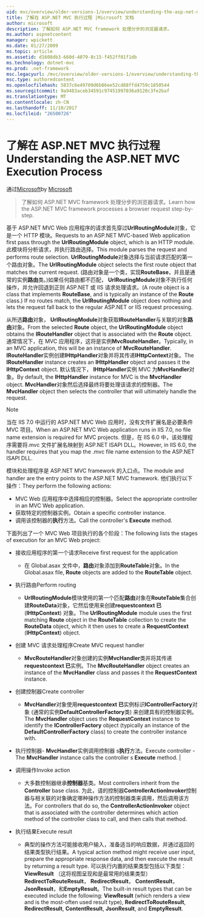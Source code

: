 ```yaml
---
uid: mvc/overview/older-versions-1/overview/understanding-the-asp-net-mvc-execution-process
title: 了解在 ASP.NET MVC 执行过程 |Microsoft 文档
author: microsoft
description: 了解如何 ASP.NET MVC framework 处理分步的浏览器请求。
ms.author: aspnetcontent
manager: wpickett
ms.date: 01/27/2009
ms.topic: article
ms.assetid: d1608db3-660d-4079-8c15-f452ff01f1db
ms.technology: dotnet-mvc
ms.prod: .net-framework
msc.legacyurl: /mvc/overview/older-versions-1/overview/understanding-the-asp-net-mvc-execution-process
msc.type: authoredcontent
ms.openlocfilehash: 5837c6e49709d6b86ee52cd88ffd4759c1850544
ms.sourcegitcommit: 9a9483aceb34591c97451997036a9120c3fe2baf
ms.translationtype: MT
ms.contentlocale: zh-CN
ms.lasthandoff: 11/10/2017
ms.locfileid: "26500726"
---
```

<a name="understanding-the-aspnet-mvc-execution-process"></a><span data-ttu-id="98a19-103">了解在 ASP.NET MVC 执行过程</span><span class="sxs-lookup"><span data-stu-id="98a19-103">Understanding the ASP.NET MVC Execution Process</span></span>
====================
<span data-ttu-id="98a19-104">通过[Microsoft](https://github.com/microsoft)</span><span class="sxs-lookup"><span data-stu-id="98a19-104">by [Microsoft](https://github.com/microsoft)</span></span>

> <span data-ttu-id="98a19-105">了解如何 ASP.NET MVC framework 处理分步的浏览器请求。</span><span class="sxs-lookup"><span data-stu-id="98a19-105">Learn how the ASP.NET MVC framework processes a browser request step-by-step.</span></span>


<span data-ttu-id="98a19-106">基于 ASP.NET MVC Web 应用程序的请求首先穿过**UrlRoutingModule**对象，它是一个 HTTP 模块。</span><span class="sxs-lookup"><span data-stu-id="98a19-106">Requests to an ASP.NET MVC-based Web application first pass through the **UrlRoutingModule** object, which is an HTTP module.</span></span> <span data-ttu-id="98a19-107">此模块将分析请求，并执行路由选择。</span><span class="sxs-lookup"><span data-stu-id="98a19-107">This module parses the request and performs route selection.</span></span> <span data-ttu-id="98a19-108">**UrlRoutingModule**对象选择与当前请求匹配的第一个路由对象。</span><span class="sxs-lookup"><span data-stu-id="98a19-108">The **UrlRoutingModule** object selects the first route object that matches the current request.</span></span> <span data-ttu-id="98a19-109">(路由对象是一个类，实现**RouteBase**，并且是通常的实例**路由**类。)如果任何路由都不匹配， **UrlRoutingModule**对象不执行任何操作，并允许回退到正则 ASP.NET 或 IIS 请求处理请求。</span><span class="sxs-lookup"><span data-stu-id="98a19-109">(A route object is a class that implements **RouteBase**, and is typically an instance of the **Route** class.) If no routes match, the **UrlRoutingModule** object does nothing and lets the request fall back to the regular ASP.NET or IIS request processing.</span></span>

<span data-ttu-id="98a19-110">从所选**路由**对象， **UrlRoutingModule**对象获取**IRouteHandler**与关联的对象**路由**对象。</span><span class="sxs-lookup"><span data-stu-id="98a19-110">From the selected **Route** object, the **UrlRoutingModule** object obtains the **IRouteHandler** object that is associated with the **Route** object.</span></span> <span data-ttu-id="98a19-111">通常情况下，在 MVC 应用程序，这将是实例**MvcRouteHandler**。</span><span class="sxs-lookup"><span data-stu-id="98a19-111">Typically, in an MVC application, this will be an instance of **MvcRouteHandler**.</span></span> <span data-ttu-id="98a19-112">**IRouteHandler**实例创建**IHttpHandler**对象并将其传递**IHttpContext**对象。</span><span class="sxs-lookup"><span data-stu-id="98a19-112">The **IRouteHandler** instance creates an **IHttpHandler** object and passes it the **IHttpContext** object.</span></span> <span data-ttu-id="98a19-113">默认情况下， **IHttpHandler**实例 MVC 为**MvcHandler**对象。</span><span class="sxs-lookup"><span data-stu-id="98a19-113">By default, the **IHttpHandler** instance for MVC is the **MvcHandler** object.</span></span> <span data-ttu-id="98a19-114">**MvcHandler**对象然后选择最终将要处理该请求的控制器。</span><span class="sxs-lookup"><span data-stu-id="98a19-114">The **MvcHandler** object then selects the controller that will ultimately handle the request.</span></span>

> [!NOTE]
> <span data-ttu-id="98a19-115">当在 IIS 7.0 中运行的 ASP.NET MVC Web 应用时，没有文件扩展名是必要条件 MVC 项目。</span><span class="sxs-lookup"><span data-stu-id="98a19-115">When an ASP.NET MVC Web application runs in IIS 7.0, no file name extension is required for MVC projects.</span></span> <span data-ttu-id="98a19-116">但是，在 IIS 6.0 中，该处理程序需要将.mvc 文件扩展名映射到 ASP.NET ISAPI DLL。</span><span class="sxs-lookup"><span data-stu-id="98a19-116">However, in IIS 6.0, the handler requires that you map the .mvc file name extension to the ASP.NET ISAPI DLL.</span></span>


<span data-ttu-id="98a19-117">模块和处理程序是 ASP.NET MVC framework 的入口点。</span><span class="sxs-lookup"><span data-stu-id="98a19-117">The module and handler are the entry points to the ASP.NET MVC framework.</span></span> <span data-ttu-id="98a19-118">他们执行以下操作：</span><span class="sxs-lookup"><span data-stu-id="98a19-118">They perform the following actions:</span></span>

- <span data-ttu-id="98a19-119">MVC Web 应用程序中选择相应的控制器。</span><span class="sxs-lookup"><span data-stu-id="98a19-119">Select the appropriate controller in an MVC Web application.</span></span>
- <span data-ttu-id="98a19-120">获取特定的控制器实例。</span><span class="sxs-lookup"><span data-stu-id="98a19-120">Obtain a specific controller instance.</span></span>
- <span data-ttu-id="98a19-121">调用该控制器的**执行**方法。</span><span class="sxs-lookup"><span data-stu-id="98a19-121">Call the controller's **Execute** method.</span></span>

<span data-ttu-id="98a19-122">下面列出了一个 MVC Web 项目执行的各个阶段：</span><span class="sxs-lookup"><span data-stu-id="98a19-122">The following lists the stages of execution for an MVC Web project:</span></span>

- <span data-ttu-id="98a19-123">接收应用程序的第一个请求</span><span class="sxs-lookup"><span data-stu-id="98a19-123">Receive first request for the application</span></span> 

    - <span data-ttu-id="98a19-124">在 Global.asax 文件中，**路由**对象添加到**RouteTable**对象。</span><span class="sxs-lookup"><span data-stu-id="98a19-124">In the Global.asax file, **Route** objects are added to the **RouteTable** object.</span></span>
- <span data-ttu-id="98a19-125">执行路由</span><span class="sxs-lookup"><span data-stu-id="98a19-125">Perform routing</span></span> 

    - <span data-ttu-id="98a19-126">**UrlRoutingModule**模块使用的第一个匹配**路由**对象在**RouteTable**集合创建**RouteData**对象，它然后使用来创建**requestcontext 已**(**IHttpContext**) 对象。</span><span class="sxs-lookup"><span data-stu-id="98a19-126">The **UrlRoutingModule** module uses the first matching **Route** object in the **RouteTable** collection to create the **RouteData** object, which it then uses to create a **RequestContext** (**IHttpContext**) object.</span></span>
- <span data-ttu-id="98a19-127">创建 MVC 请求处理程序</span><span class="sxs-lookup"><span data-stu-id="98a19-127">Create MVC request handler</span></span> 

    - <span data-ttu-id="98a19-128">**MvcRouteHandler**对象创建的实例**MvcHandler**类并将其传递**requestcontext 已**实例。</span><span class="sxs-lookup"><span data-stu-id="98a19-128">The **MvcRouteHandler** object creates an instance of the **MvcHandler** class and passes it the **RequestContext** instance.</span></span>
- <span data-ttu-id="98a19-129">创建控制器</span><span class="sxs-lookup"><span data-stu-id="98a19-129">Create controller</span></span> 

    - <span data-ttu-id="98a19-130">**MvcHandler**对象使用**requestcontext 已**实例标识**IControllerFactory**对象 (通常的实例**DefaultControllerFactory**类) 来创建具有的控制器实例。</span><span class="sxs-lookup"><span data-stu-id="98a19-130">The **MvcHandler** object uses the **RequestContext** instance to identify the **IControllerFactory** object (typically an instance of the **DefaultControllerFactory** class) to create the controller instance with.</span></span>
- <span data-ttu-id="98a19-131">执行控制器- **MvcHandler**实例调用控制器 s**执行**方法。</span><span class="sxs-lookup"><span data-stu-id="98a19-131">Execute controller - The **MvcHandler** instance calls the controller s **Execute** method.</span></span> |
- <span data-ttu-id="98a19-132">调用操作</span><span class="sxs-lookup"><span data-stu-id="98a19-132">Invoke action</span></span> 

    - <span data-ttu-id="98a19-133">大多数控制器继承**控制器**基类。</span><span class="sxs-lookup"><span data-stu-id="98a19-133">Most controllers inherit from the **Controller** base class.</span></span> <span data-ttu-id="98a19-134">为此，请的控制器**ControllerActionInvoker**控制器与相关联的对象确定哪种操作方法的控制器类来调用，然后调用该方法。</span><span class="sxs-lookup"><span data-stu-id="98a19-134">For controllers that do so, the **ControllerActionInvoker** object that is associated with the controller determines which action method of the controller class to call, and then calls that method.</span></span>
- <span data-ttu-id="98a19-135">执行结果</span><span class="sxs-lookup"><span data-stu-id="98a19-135">Execute result</span></span> 

    - <span data-ttu-id="98a19-136">典型的操作方法可能接收用户输入，准备适当的响应数据，并通过返回的结果类型执行结果。</span><span class="sxs-lookup"><span data-stu-id="98a19-136">A typical action method might receive user input, prepare the appropriate response data, and then execute the result by returning a result type.</span></span> <span data-ttu-id="98a19-137">可以执行内置的结果类型包括以下类型： **ViewResult** （这将视图呈现和是最常用的结果类型） **RedirectToRouteResult**， **RedirectResult**， **ContentResult**， **JsonResult**，和**EmptyResult**。</span><span class="sxs-lookup"><span data-stu-id="98a19-137">The built-in result types that can be executed include the following: **ViewResult** (which renders a view and is the most-often used result type), **RedirectToRouteResult**, **RedirectResult**, **ContentResult**, **JsonResult**, and **EmptyResult**.</span></span>
